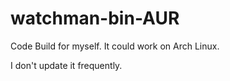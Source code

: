 # watchman-bin-AUR

Code Build for myself. It could work on Arch Linux.

I don't update it frequently.
